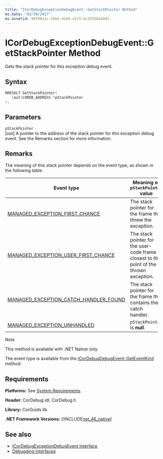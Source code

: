 ```yaml
---
title: "ICorDebugExceptionDebugEvent::GetStackPointer Method"
ms.date: "03/30/2017"
ms.assetid: d8f66a1c-16be-4264-afc5-bc2dfbb4a682
---
```

# ICorDebugExceptionDebugEvent::GetStackPointer Method
Gets the stack pointer for this exception debug event.  
  
## Syntax  
  
```cpp  
HRESULT GetStackPointer(  
   [out]CORDB_ADDRESS *pStackPointer  
);  
```  
  
## Parameters  
 `pStackPointer`  
 [out] A pointer to the address of the stack pointer for this exception debug event. See the Remarks section for more information.  
  
## Remarks  
 The meaning of this stack pointer depends on the event type, as shown in the following table.  
  
|Event type|Meaning of `pStackPointer` value|  
|----------------|--------------------------------------|  
|[MANAGED_EXCEPTION_FIRST_CHANCE](cordebugrecordformat-enumeration.md)|The stack pointer for the frame that threw the exception.|  
|[MANAGED_EXCEPTION_USER_FIRST_CHANCE](cordebugrecordformat-enumeration.md)|The stack pointer for the user-code frame closest to the point of the thrown exception.|  
|[MANAGED_EXCEPTION_CATCH_HANDLER_FOUND](cordebugrecordformat-enumeration.md)|The stack pointer for the frame that contains the catch handler.|  
|[MANAGED_EXCEPTION_UNHANDLED](cordebugrecordformat-enumeration.md)|`pStackPointer` is **null**.|  
  
> [!NOTE]
> This method is available with .NET Native only.  
  
 The event type is available from the [ICorDebugDebugEvent::GetEventKind](icordebugdebugevent-geteventkind-method.md) method.  
  
## Requirements  
 **Platforms:** See [System Requirements](../../get-started/system-requirements.md).  
  
 **Header:** CorDebug.idl, CorDebug.h  
  
 **Library:** CorGuids.lib  
  
 **.NET Framework Versions:** [!INCLUDE[net_46_native](../../../../includes/net-46-native-md.md)]  
  
## See also

- [ICorDebugExceptionDebugEvent Interface](icordebugexceptiondebugevent-interface.md)
- [Debugging Interfaces](debugging-interfaces.md)
